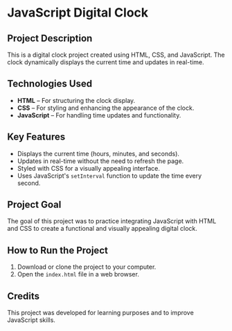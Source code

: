 # JavaScript Digital Clock

## Project Description
This is a digital clock project created using HTML, CSS, and JavaScript. The clock dynamically displays the current time and updates in real-time.

## Technologies Used
- **HTML** – For structuring the clock display.
- **CSS** – For styling and enhancing the appearance of the clock.
- **JavaScript** – For handling time updates and functionality.

## Key Features
- Displays the current time (hours, minutes, and seconds).
- Updates in real-time without the need to refresh the page.
- Styled with CSS for a visually appealing interface.
- Uses JavaScript's `setInterval` function to update the time every second.

## Project Goal
The goal of this project was to practice integrating JavaScript with HTML and CSS to create a functional and visually appealing digital clock.

## How to Run the Project
1. Download or clone the project to your computer.
2. Open the `index.html` file in a web browser.

## Credits
This project was developed for learning purposes and to improve JavaScript skills.

